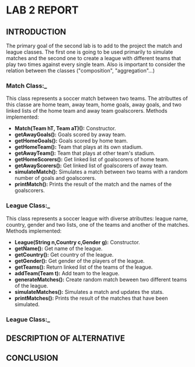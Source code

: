 # LAB 2 REPORT
## INTRODUCTION
The primary goal of the second lab is to add to the project the match and league classes. The first one is going to be used  primarily to simulate matches and the second one to create a league with different teams that play two times against every single team. Also is important to consider the relation between the classes ("composition", "aggregation"...)
### Match Class:_ 
This class represents a soccer match between two teams. The atributtes of this classe are home team, away team, home goals, away goals, and two linked lists of the home team and away team goalscorers. Methods implemented:
+ **Match(Team hT, Team aT)():** Constructor.
+ **getAwayGoals():** Goals scored by away team.
+ **getHomeGoals():** Goals scored by home team.
+ **getHomeTeam():** Team that plays at its own stadium.
+ **getAwayTeam():** Team that plays at other team's stadium.
+ **getHomeScorers():** Get linked list of goalscorers of home team.
+ **getAwayScorers():** Get linked list of goalscorers of away team.
+ **simulateMatch():** Simulates a match between two teams with a random number of goals and goalscorers.
+ **printMatch():** Prints the result of the match and the names of the goalscorers.
  
### League Class:_ 
This class represents a soccer league with diverse atributtes: league name, country, gender and two lists, one of the teams and another of the matches.
Methods implemented:

+ **League(String n,Country c,Gender g):** Constructor.
+ **getName():** Get name of the league.
+ **getCountry():** Get country of the league.
+ **getGender():** Get gender of the players of the league.
+ **getTeams():** Return linked list of the teams of the league.
+ **addTeam(Team t):** Add team to the league.
+ **generateMatches():** Create random match beween two different teams of the league.
+ **simulateMatches():** Simulates a match and updates the stats.
+ **printMatches():** Prints the result of the matches that have been simulated.

### League Class:_ 


## DESCRIPTION OF ALTERNATIVE

## CONCLUSION
